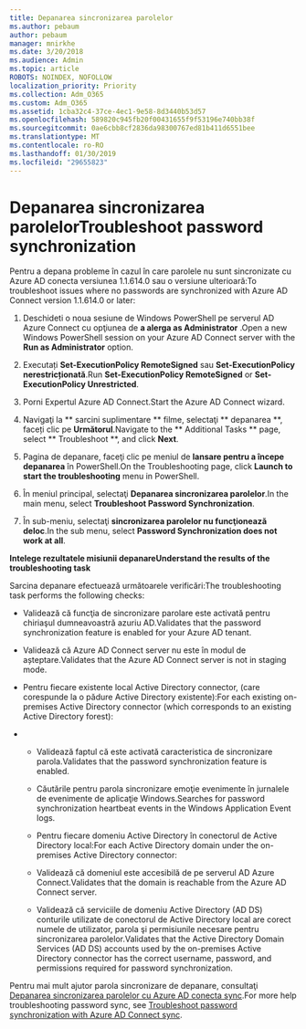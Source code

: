 ```yaml
---
title: Depanarea sincronizarea parolelor
ms.author: pebaum
author: pebaum
manager: mnirkhe
ms.date: 3/20/2018
ms.audience: Admin
ms.topic: article
ROBOTS: NOINDEX, NOFOLLOW
localization_priority: Priority
ms.collection: Adm_O365
ms.custom: Adm_O365
ms.assetid: 1cba32c4-37ce-4ec1-9e58-8d3440b53d57
ms.openlocfilehash: 589820c945fb20f00431655f9f53196e740bb38f
ms.sourcegitcommit: 0ae6cbb8cf2836da98300767ed81b411d6551bee
ms.translationtype: MT
ms.contentlocale: ro-RO
ms.lasthandoff: 01/30/2019
ms.locfileid: "29655823"
---
```

# <a name="troubleshoot-password-synchronization"></a><span data-ttu-id="a9b0a-102">Depanarea sincronizarea parolelor</span><span class="sxs-lookup"><span data-stu-id="a9b0a-102">Troubleshoot password synchronization</span></span>

<span data-ttu-id="a9b0a-103">Pentru a depana probleme în cazul în care parolele nu sunt sincronizate cu Azure AD conecta versiunea 1.1.614.0 sau o versiune ulterioară:</span><span class="sxs-lookup"><span data-stu-id="a9b0a-103">To troubleshoot issues where no passwords are synchronized with Azure AD Connect version 1.1.614.0 or later:</span></span>
  
1. <span data-ttu-id="a9b0a-104">Deschideti o noua sesiune de Windows PowerShell pe serverul AD Azure Connect cu opţiunea de **a alerga as Administrator** .</span><span class="sxs-lookup"><span data-stu-id="a9b0a-104">Open a new Windows PowerShell session on your Azure AD Connect server with the **Run as Administrator** option.</span></span> 
    
2. <span data-ttu-id="a9b0a-105">Executați **Set-ExecutionPolicy RemoteSigned** sau **Set-ExecutionPolicy nerestricționată**.</span><span class="sxs-lookup"><span data-stu-id="a9b0a-105">Run **Set-ExecutionPolicy RemoteSigned** or **Set-ExecutionPolicy Unrestricted**.</span></span> 
    
3. <span data-ttu-id="a9b0a-106">Porni Expertul Azure AD Connect.</span><span class="sxs-lookup"><span data-stu-id="a9b0a-106">Start the Azure AD Connect wizard.</span></span>
    
4. <span data-ttu-id="a9b0a-107">Navigaţi la \*\* sarcini suplimentare \*\* filme, selectaţi \*\* depanarea \*\*, faceți clic pe **Următorul**.</span><span class="sxs-lookup"><span data-stu-id="a9b0a-107">Navigate to the \*\* Additional Tasks \*\* page, select \*\* Troubleshoot \*\*, and click **Next**.</span></span> 
    
5. <span data-ttu-id="a9b0a-108">Pagina de depanare, faceţi clic pe meniul de **lansare pentru a începe depanarea** în PowerShell.</span><span class="sxs-lookup"><span data-stu-id="a9b0a-108">On the Troubleshooting page, click **Launch to start the troubleshooting** menu in PowerShell.</span></span> 
    
6. <span data-ttu-id="a9b0a-109">În meniul principal, selectaţi **Depanarea sincronizarea parolelor**.</span><span class="sxs-lookup"><span data-stu-id="a9b0a-109">In the main menu, select **Troubleshoot Password Synchronization**.</span></span> 
    
7. <span data-ttu-id="a9b0a-110">În sub-meniu, selectaţi **sincronizarea parolelor nu funcţionează deloc**.</span><span class="sxs-lookup"><span data-stu-id="a9b0a-110">In the sub menu, select **Password Synchronization does not work at all**.</span></span> 
    
 <span data-ttu-id="a9b0a-111">**Intelege rezultatele misiunii depanare**</span><span class="sxs-lookup"><span data-stu-id="a9b0a-111">**Understand the results of the troubleshooting task**</span></span>
  
<span data-ttu-id="a9b0a-112">Sarcina depanare efectuează următoarele verificări:</span><span class="sxs-lookup"><span data-stu-id="a9b0a-112">The troubleshooting task performs the following checks:</span></span>
  
- <span data-ttu-id="a9b0a-113">Validează că funcţia de sincronizare parolare este activată pentru chiriaşul dumneavoastră azuriu AD.</span><span class="sxs-lookup"><span data-stu-id="a9b0a-113">Validates that the password synchronization feature is enabled for your Azure AD tenant.</span></span>
    
- <span data-ttu-id="a9b0a-114">Validează că Azure AD Connect server nu este în modul de așteptare.</span><span class="sxs-lookup"><span data-stu-id="a9b0a-114">Validates that the Azure AD Connect server is not in staging mode.</span></span>
    
- <span data-ttu-id="a9b0a-115">Pentru fiecare existente local Active Directory connector, (care corespunde la o pădure Active Directory existente):</span><span class="sxs-lookup"><span data-stu-id="a9b0a-115">For each existing on-premises Active Directory connector (which corresponds to an existing Active Directory forest):</span></span>
    
- 
  - <span data-ttu-id="a9b0a-116">Validează faptul că este activată caracteristica de sincronizare parola.</span><span class="sxs-lookup"><span data-stu-id="a9b0a-116">Validates that the password synchronization feature is enabled.</span></span>
    
  - <span data-ttu-id="a9b0a-117">Căutările pentru parola sincronizare emoţie evenimente în jurnalele de evenimente de aplicaţie Windows.</span><span class="sxs-lookup"><span data-stu-id="a9b0a-117">Searches for password synchronization heartbeat events in the Windows Application Event logs.</span></span>
    
  - <span data-ttu-id="a9b0a-118">Pentru fiecare domeniu Active Directory în conectorul de Active Directory local:</span><span class="sxs-lookup"><span data-stu-id="a9b0a-118">For each Active Directory domain under the on-premises Active Directory connector:</span></span>
    
  - <span data-ttu-id="a9b0a-119">Validează că domeniul este accesibilă de pe serverul AD Azure Connect.</span><span class="sxs-lookup"><span data-stu-id="a9b0a-119">Validates that the domain is reachable from the Azure AD Connect server.</span></span>
    
  - <span data-ttu-id="a9b0a-120">Validează că serviciile de domeniu Active Directory (AD DS) conturile utilizate de conectorul de Active Directory local are corect numele de utilizator, parola şi permisiunile necesare pentru sincronizarea parolelor.</span><span class="sxs-lookup"><span data-stu-id="a9b0a-120">Validates that the Active Directory Domain Services (AD DS) accounts used by the on-premises Active Directory connector has the correct username, password, and permissions required for password synchronization.</span></span>
    
<span data-ttu-id="a9b0a-121">Pentru mai mult ajutor parola sincronizare de depanare, consultaţi [Depanarea sincronizarea parolelor cu Azure AD conecta sync](https://docs.microsoft.com/azure/active-directory/connect/active-directory-aadconnectsync-troubleshoot-password-synchronization).</span><span class="sxs-lookup"><span data-stu-id="a9b0a-121">For more help troubleshooting password sync, see [Troubleshoot password synchronization with Azure AD Connect sync](https://docs.microsoft.com/azure/active-directory/connect/active-directory-aadconnectsync-troubleshoot-password-synchronization).</span></span>
  

